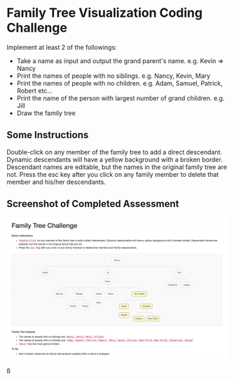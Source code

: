 # Family Tree Visualization Coding Challenge 

Implement at least 2 of the followings:

* Take a name as input and output the grand parent's name. e.g. Kevin => Nancy
* Print the names of people with no siblings. e.g. Nancy, Kevin, Mary
* Print the names of people with no children. e.g. Adam, Samuel, Patrick, Robert etc...
* Print the name of the person with largest number of grand children. e.g. Jill
* Draw the family tree

## Some Instructions

Double-click on any member of the family tree to add a direct descendant. Dynamic descendants will have a yellow background with a broken border. Descendant names are editable, but the names in the original family tree are not.
Press the esc key after you click on any family member to delete that member and his/her descendants.

## Screenshot of Completed Assessment

![Screenshot](https://github.com/maburdenjr/familytree-challenge/blob/master/assets/images/screeshot.png)

ß

